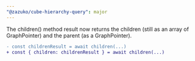 ```yaml
---
"@zazuko/cube-hierarchy-query": major
---
```


The children() method result now returns the children (still as an
array of GraphPointer) and the parent (as a GraphPointer).

```patch
- const childrenResult = await children(...)
+ const { children: childrenResult } = await children(...)
```
